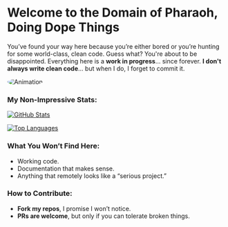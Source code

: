 # Welcome to the **Domain of Pharaoh, Doing Dope Things**

You’ve found your way here because you’re either bored or you’re hunting for some world-class, clean code. Guess what? You're about to be disappointed. Everything here is a **work in progress**... since forever. **I don't always write clean code**… but when I do, I forget to commit it.

<img src="https://raw.githubusercontent.com/Ph4r0h/Ph4r0h/main/dust.gif" alt="Animation" style="border-radius: 50%; width: full; height: full;">

### My **Non-Impressive** Stats:
[![GitHub Stats](https://github-readme-stats.vercel.app/api?username=Ph4r0h&show_icons=true&hide_title=true&count_private=true&hide=prs&theme=radical)](https://github.com/Ph4r0h)

[![Top Languages](https://github-readme-stats.vercel.app/api/top-langs/?username=Ph4r0h&langs_count=5&theme=radical)](https://github.com/Ph4r0h)

### What You Won’t Find Here:
- Working code.
- Documentation that makes sense.
- Anything that remotely looks like a “serious project.”

### How to Contribute:
- **Fork my repos**, I promise I won’t notice.
- **PRs are welcome**, but only if you can tolerate broken things.

